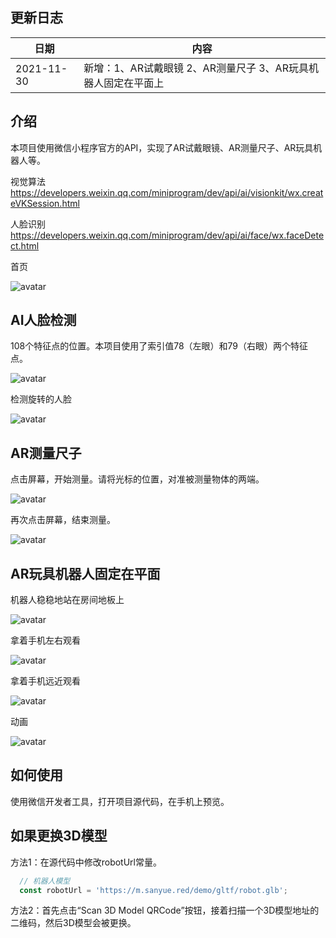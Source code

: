 ## 更新日志

| 日期　　　| 内容 |
| -- | -- |
| 2021-11-30 | 新增：1、AR试戴眼镜 2、AR测量尺子 3、AR玩具机器人固定在平面上 |


## 介绍

本项目使用微信小程序官方的API，实现了AR试戴眼镜、AR测量尺子、AR玩具机器人等。

视觉算法
https://developers.weixin.qq.com/miniprogram/dev/api/ai/visionkit/wx.createVKSession.html

人脸识别
https://developers.weixin.qq.com/miniprogram/dev/api/ai/face/wx.faceDetect.html

首页

![avatar](screenshot/0.jpg)

## AI人脸检测

108个特征点的位置。本项目使用了索引值78（左眼）和79（右眼）两个特征点。

![avatar](screenshot/1-1.jpg)

检测旋转的人脸

![avatar](screenshot/1-2.jpg)


## AR测量尺子

点击屏幕，开始测量。请将光标的位置，对准被测量物体的两端。

![avatar](screenshot/2-1.jpg)

再次点击屏幕，结束测量。

![avatar](screenshot/2-2.jpg)


## AR玩具机器人固定在平面

机器人稳稳地站在房间地板上

![avatar](screenshot/3-1.jpg)

拿着手机左右观看

![avatar](screenshot/3-2.jpg)

拿着手机远近观看

![avatar](screenshot/3-3.jpg)

动画

![avatar](screenshot/4.gif)


## 如何使用

使用微信开发者工具，打开项目源代码，在手机上预览。

## 如果更换3D模型

方法1：在源代码中修改robotUrl常量。

```javascript
  // 机器人模型
  const robotUrl = 'https://m.sanyue.red/demo/gltf/robot.glb';
```

方法2：首先点击“Scan 3D Model QRCode”按钮，接着扫描一个3D模型地址的二维码，然后3D模型会被更换。